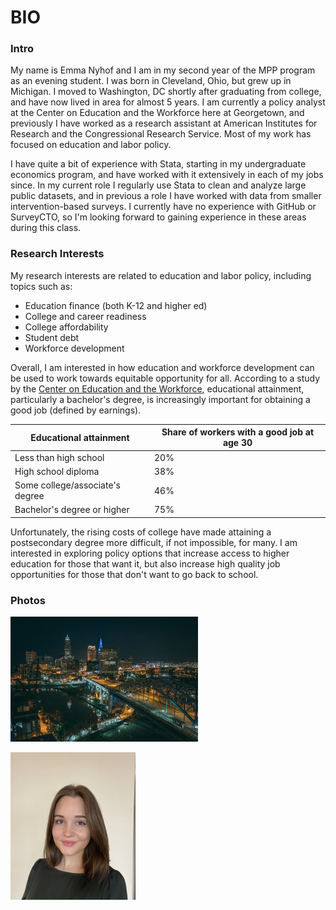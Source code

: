 # BIO

### Intro

My name is Emma Nyhof and I am in my second year of the MPP program as an evening student. I was born in Cleveland, Ohio, but grew up in Michigan. I moved to Washington, DC shortly after graduating from college, and have now lived in area for almost 5 years. I am currently a policy analyst at the Center on Education and the Workforce here at Georgetown, and previously I have worked as a research assistant at American Institutes for Research and the Congressional Research Service. Most of my work has focused on education and labor policy.

I have quite a bit of experience with Stata, starting in my undergraduate economics program, and have worked with it extensively in each of my jobs since. In my current role I regularly use Stata to clean and analyze large public datasets, and in previous a role I have worked with data from smaller intervention-based surveys. I currently have no experience with GitHub or SurveyCTO, so I'm looking forward to gaining experience in these areas during this class.

### Research Interests

My research interests are related to education and labor policy, including topics such as:
* Education finance (both K-12 and higher ed) 
* College and career readiness
* College affordability
* Student debt
* Workforce development

Overall, I am interested in how education and workforce development can be used to work towards equitable opportunity for all. According to a study by the [Center on Education and the Workforce](https://cewgeorgetown.wpenginepowered.com/wp-content/uploads/chase-uncertain_pathway_1-fr.pdf), educational attainment, particularly a bachelor's degree, is increasingly important for obtaining a good job (defined by earnings).

|Educational attainment           |Share of workers with a good job at age 30 | 
|---------------------------------|-------------------------------------------|
|Less than high school            |20%                                        |
|High school diploma              |38%                                        |   
|Some college/associate's degree  |46%                                        |
|Bachelor's degree or higher      |75%                                        |

Unfortunately, the rising costs of college have made attaining a postsecondary degree more difficult, if not impossible, for many. I am interested in exploring policy options that increase access to higher education for those that want it, but also increase high quality job opportunities for those that don't want to go back to school.

### Photos 

![Cleveland, OH](https://github.com/gui2de/ppol768-spring23/blob/w02-en/Individual%20Assignments/Nyhof%20Emma/week-02/week-02/img/Nighttime%2BAerial%2Bof%2BCleveland%2BSkyiline%2B(Heritage%2BPark)-1.png)

![Profile Picture](https://github.com/gui2de/ppol768-spring23/blob/w02-en/Individual%20Assignments/Nyhof%20Emma/week-02/week-02/img/IMG_6868.png)
